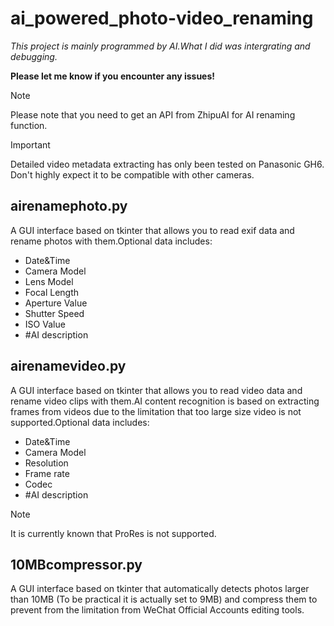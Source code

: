 # ai_powered_photo-video_renaming

*This project is mainly programmed by AI.What I did was intergrating and debugging.*

**Please let me know if you encounter any issues!**

> [!NOTE]
>
> Please note that you need to get an API from ZhipuAI for AI renaming function.

> [!IMPORTANT]
>
> Detailed video metadata extracting has only been tested on Panasonic GH6. Don't highly expect it to be compatible with other cameras.

## airenamephoto.py

A GUI interface based on tkinter that allows you to read exif data and rename photos with them.Optional data includes:

- Date&Time
- Camera Model
- Lens Model
- Focal Length
- Aperture Value
- Shutter Speed
- ISO Value
- #AI description

## airenamevideo.py

A GUI interface based on tkinter that allows you to read video data and rename video clips with them.AI content recognition is based on extracting frames from videos due to the limitation that too large size video is not supported.Optional data includes:

- Date&Time
- Camera Model
- Resolution
- Frame rate
- Codec
- #AI description

> [!NOTE]
>
> It is currently known that ProRes is not supported.

## 10MBcompressor.py

A GUI interface based on tkinter that automatically detects photos larger than 10MB (To be practical it is actually set to 9MB) and compress them to prevent from the limitation from WeChat Official Accounts editing tools.

